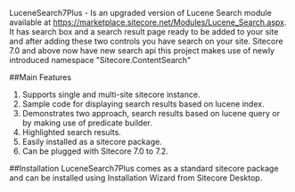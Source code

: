 LuceneSearch7Plus - Is an upgraded version of Lucene Search module available at https://marketplace.sitecore.net/Modules/Lucene_Search.aspx. It has search box and a search result page ready to be added to your site and after adding these two controls you have search on your site. Sitecore 7.0 and above now have new search api this project makes use of newly introduced namespace "Sitecore.ContentSearch"   

##Main Features
1. Supports single and multi-site sitecore instance.
2. Sample code for displaying search results based on lucene index.
3. Demonstrates two approach, search results based on lucene query or by making use of predicate builder.
4. Highlighted search results.
5. Easily installed as a sitecore package.
7. Can be plugged with Sitecore 7.0 to 7.2.

##Installation
LuceneSearch7Plus comes as a standard sitecore package and can be installed using Installation Wizard from Sitecore Desktop.
